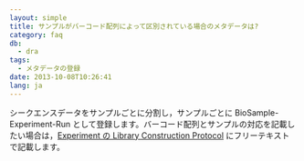 ```yaml
---
layout: simple
title: サンプルがバーコード配列によって区別されている場合のメタデータは?
category: faq
db:
  - dra
tags: 
  - メタデータの登録
date: 2013-10-08T10:26:41
lang: ja
---
```


シークエンスデータをサンプルごとに分割し，サンプルごとに BioSample-Experiment-Run として登録します。バーコード配列とサンプルの対応を記載したい場合は，[Experiment の Library Construction Protocol](/dra/submission.html#Library_Construction_Protocol) にフリーテキストで記載します。
